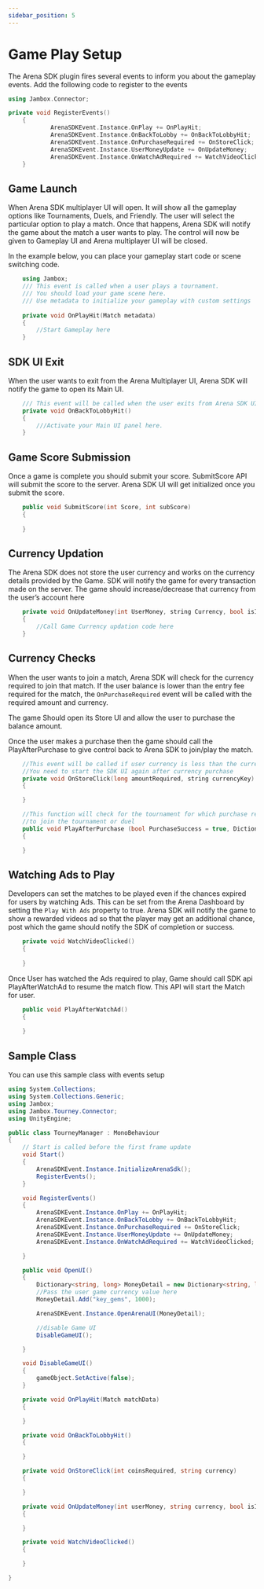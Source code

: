 ```yaml
---
sidebar_position: 5
---
```


# Game Play Setup

The Arena SDK plugin fires several events to inform you about the gameplay events. Add the following code to register to the events

```cpp
using Jambox.Connector;

private void RegisterEvents()
    {
            ArenaSDKEvent.Instance.OnPlay += OnPlayHit;
            ArenaSDKEvent.Instance.OnBackToLobby += OnBackToLobbyHit;
            ArenaSDKEvent.Instance.OnPurchaseRequired += OnStoreClick;
            ArenaSDKEvent.Instance.UserMoneyUpdate += OnUpdateMoney;
            ArenaSDKEvent.Instance.OnWatchAdRequired += WatchVideoClicked;
    }
```

## Game Launch

When Arena SDK multiplayer UI will open. It will show all the gameplay options like Tournaments, Duels, and Friendly. The user will select the particular option to play a match. Once that happens, Arena SDK will notify the game about the match a user wants to play. The control will now be given to Gameplay UI and Arena multiplayer UI will be closed.
 
In the example below, you can place your gameplay start code or scene switching code.

```cpp
    using Jambox;
    /// This event is called when a user plays a tournament. 
    /// You should load your game scene here.
    /// Use metadata to initialize your gameplay with custom settings
 	
    private void OnPlayHit(Match metadata)
    {
	    //Start Gameplay here
    }
```

## SDK UI Exit

When the user wants to exit from the Arena Multiplayer UI, Arena SDK will notify the game to open its Main UI.

```cpp
    /// This event will be called when the user exits from Arena SDK UI.     
    private void OnBackToLobbyHit()
    {
        ///Activate your Main UI panel here.
    }
```
## Game Score Submission

Once a game is complete you should submit your score. SubmitScore API will submit the score to the server. Arena SDK UI will get initialized once you submit the score.

```cpp
    public void SubmitScore(int Score, int subScore)
    {
            
    }
```


## Currency Updation

The Arena SDK does not store the user currency and works on the currency details provided by the Game. SDK will notify the game for every transaction made on the server. The game should increase/decrease that currency from the user’s account here

```cpp
    private void OnUpdateMoney(int UserMoney, string Currency, bool isIncrease)
    {
        //Call Game Currency updation code here
    }
```

## Currency Checks 

When the user wants to join a match, Arena SDK will check for the currency required to join that match. If the user balance is lower than the entry fee required for the match, the `OnPurchaseRequired` event will be called with the required amount and currency.
 
The game Should open its Store UI and allow the user to purchase the balance amount.
 
Once the user makes a purchase then the game should call the PlayAfterPurchase to give control back to Arena SDK to join/play the match.

```cpp
    //This event will be called if user currency is less than the currency required by user to play tournament
    //You need to start the SDK UI again after currency purchase
    private void OnStoreClick(long amountRequired, string currencyKey)
    {

    }

    //This function will check for the tournament for which purchase request has been made and open the corresponding panel 
    //to join the tournament or duel
    public void PlayAfterPurchase (bool PurchaseSuccess = true, Dictionary<string, long> currencyMap = null)
    {

    }
```

## Watching Ads to Play

Developers can set the matches to be played even if the chances expired for users by watching Ads. This can be set from the Arena Dashboard by setting the `Play With Ads` property to true. Arena SDK will notify the game to show a rewarded videos ad so that the player may get an additional chance, post which the game should notify the SDK of completion or success.

```cpp  
    private void WatchVideoClicked()
    {
        
    }
```

Once User has watched the Ads required to play, Game should call SDK api PlayAfterWatchAd to resume the match flow. This API will start the Match for user.

```cpp
    public void PlayAfterWatchAd()
    {
        
    }
```

## Sample Class

You can use this sample class with events setup                                 

```csharp
using System.Collections;
using System.Collections.Generic;
using Jambox;
using Jambox.Tourney.Connector;
using UnityEngine;

public class TourneyManager : MonoBehaviour
{
    // Start is called before the first frame update
    void Start()
    {
        ArenaSDKEvent.Instance.InitializeArenaSdk();
        RegisterEvents();
    }

    void RegisterEvents()
    {
        ArenaSDKEvent.Instance.OnPlay += OnPlayHit;
        ArenaSDKEvent.Instance.OnBackToLobby += OnBackToLobbyHit;
        ArenaSDKEvent.Instance.OnPurchaseRequired += OnStoreClick;
        ArenaSDKEvent.Instance.UserMoneyUpdate += OnUpdateMoney;
        ArenaSDKEvent.Instance.OnWatchAdRequired += WatchVideoClicked;

    }

    public void OpenUI()
    {
        Dictionary<string, long> MoneyDetail = new Dictionary<string, long>();
        //Pass the user game currency value here
        MoneyDetail.Add("key_gems", 1000);

        ArenaSDKEvent.Instance.OpenArenaUI(MoneyDetail);

        //disable Game UI
        DisableGameUI();

    }

    void DisableGameUI()
    {
        gameObject.SetActive(false);
    }

    private void OnPlayHit(Match matchData)
    {

    }

    private void OnBackToLobbyHit()
    {

    }

    private void OnStoreClick(int coinsRequired, string currency)
    {

    }

    private void OnUpdateMoney(int userMoney, string currency, bool isIncrease)
    {

    }

    private void WatchVideoClicked()
    {

    }

}

```